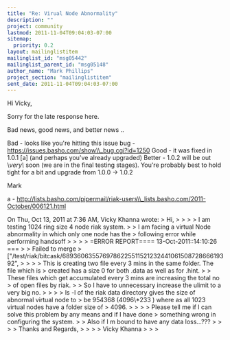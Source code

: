 ```yaml
---
title: "Re: Virual Node Abnormality"
description: ""
project: community
lastmod: 2011-11-04T09:04:03-07:00
sitemap:
  priority: 0.2
layout: mailinglistitem
mailinglist_id: "msg05442"
mailinglist_parent_id: "msg05148"
author_name: "Mark Phillips"
project_section: "mailinglistitem"
sent_date: 2011-11-04T09:04:03-07:00
---
```



Hi Vicky,

Sorry for the late response here.

Bad news, good news, and better news ..

Bad - looks like you're hitting this issue bug -
https://issues.basho.com/show\\_bug.cgi?id=1250
Good - it was fixed in 1.0.1 [a] (and perhaps you've already upgraded)
Better - 1.0.2 will be out \\*very\\* soon (we are in the final testing
stages). You're probably best to hold tight for a bit and upgrade from
1.0.0 -&gt; 1.0.2

Mark

a - 
http://lists.basho.com/pipermail/riak-users\\_lists.basho.com/2011-October/006121.html


On Thu, Oct 13, 2011 at 7:36 AM, Vicky Khanna
 wrote:
&gt; Hi,
&gt;
&gt;
&gt;
&gt; I am testing 1024 ring size 4 node riak system.
&gt;
&gt; I am facing a virtual Node abnormality in which only one node has the
&gt; following error while performing handsoff
&gt;
&gt;
&gt;
&gt; =ERROR REPORT==== 13-Oct-2011::14:10:26 ===
&gt;
&gt; Failed to merge
&gt; ["/test/riak/bitcask/689360635576978622551152123244106150872866619392",
&gt;
&gt;
&gt;
&gt; This is creating two file every 3 mins in the same folder. The file which is
&gt; created has a size 0 for both .data as well as for .hint.
&gt;
&gt; These files which get accumulated every 3 mins are increasing the total no
&gt; of open files by riak.
&gt;
&gt; So I have to unnecessary increase the ulimit to a very big no.
&gt;
&gt;
&gt;
&gt; ls -l of the riak data directory gives the size of abnormal virtual node to
&gt; be 954368 (4096\\*233 ) where as all 1023 virtual nodes have a folder size of
&gt; 4096.
&gt;
&gt;
&gt;
&gt; Please tell me if I can solve this problem by any means and if I have done
&gt; something wrong in configuring the system.
&gt;
&gt; Also if I m bound to have any data loss…???
&gt;
&gt;
&gt;
&gt; Thanks and Regards,
&gt;
&gt;
&gt;
&gt; Vicky Khanna
&gt;
&gt;
&gt;
